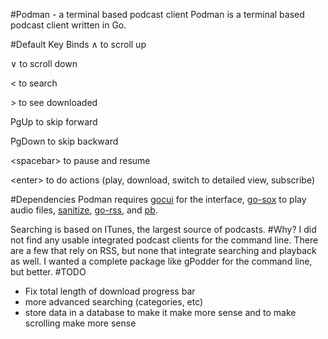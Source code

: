 #Podman - a terminal based podcast client
Podman is a terminal based podcast client written in Go.

#Default Key Binds
∧ to scroll up 

∨ to scroll down

&lt; to search

&gt; to see downloaded

PgUp to skip forward

PgDown to skip backward

&lt;spacebar&gt; to pause and resume

&lt;enter&gt; to do actions (play, download, switch to detailed view, subscribe)


#Dependencies
Podman requires [gocui](https://github.com/jroimartin/gocui) for the interface, [go-sox](https://github.com/krig/go-sox) to play audio files, [sanitize](https://github.com/kennygrant/sanitize), [go-rss](https://github.com/ungerik/go-rss), and [pb](https://github.com/cheggaaa/pb).

Searching is based on ITunes, the largest source of podcasts.
#Why?
I did not find any usable integrated podcast clients for the command line. There are a few that rely on RSS, but none that integrate searching and playback as well. I wanted a complete package like gPodder for the command line, but better.
#TODO
* Fix total length of download progress bar
* more advanced searching (categories, etc)
* store data in a database to make it make more sense and to make scrolling make more sense
